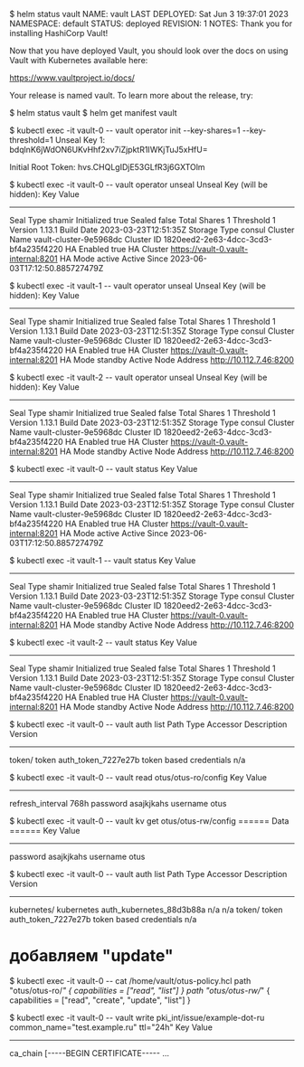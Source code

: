 $ helm status vault
NAME: vault
LAST DEPLOYED: Sat Jun  3 19:37:01 2023
NAMESPACE: default
STATUS: deployed
REVISION: 1
NOTES:
Thank you for installing HashiCorp Vault!

Now that you have deployed Vault, you should look over the docs on using
Vault with Kubernetes available here:

https://www.vaultproject.io/docs/


Your release is named vault. To learn more about the release, try:

  $ helm status vault
  $ helm get manifest vault


$ kubectl exec -it vault-0 -- vault operator init --key-shares=1 --key-threshold=1
Unseal Key 1: bdqlnK6jWdON6UKvHhf2xv7iZjpktR1IWKjTuJ5xHfU=

Initial Root Token: hvs.CHQLgIDjE53GLfR3j6GXTOlm


$ kubectl exec -it vault-0 -- vault operator unseal
Unseal Key (will be hidden):
Key             Value
---             -----
Seal Type       shamir
Initialized     true
Sealed          false
Total Shares    1
Threshold       1
Version         1.13.1
Build Date      2023-03-23T12:51:35Z
Storage Type    consul
Cluster Name    vault-cluster-9e5968dc
Cluster ID      1820eed2-2e63-4dcc-3cd3-bf4a235f4220
HA Enabled      true
HA Cluster      https://vault-0.vault-internal:8201
HA Mode         active
Active Since    2023-06-03T17:12:50.885727479Z

$ kubectl exec -it vault-1 -- vault operator unseal
Unseal Key (will be hidden):
Key                    Value
---                    -----
Seal Type              shamir
Initialized            true
Sealed                 false
Total Shares           1
Threshold              1
Version                1.13.1
Build Date             2023-03-23T12:51:35Z
Storage Type           consul
Cluster Name           vault-cluster-9e5968dc
Cluster ID             1820eed2-2e63-4dcc-3cd3-bf4a235f4220
HA Enabled             true
HA Cluster             https://vault-0.vault-internal:8201
HA Mode                standby
Active Node Address    http://10.112.7.46:8200

$ kubectl exec -it vault-2 -- vault operator unseal
Unseal Key (will be hidden):
Key                    Value
---                    -----
Seal Type              shamir
Initialized            true
Sealed                 false
Total Shares           1
Threshold              1
Version                1.13.1
Build Date             2023-03-23T12:51:35Z
Storage Type           consul
Cluster Name           vault-cluster-9e5968dc
Cluster ID             1820eed2-2e63-4dcc-3cd3-bf4a235f4220
HA Enabled             true
HA Cluster             https://vault-0.vault-internal:8201
HA Mode                standby
Active Node Address    http://10.112.7.46:8200



$ kubectl exec -it vault-0 -- vault status
Key             Value
---             -----
Seal Type       shamir
Initialized     true
Sealed          false
Total Shares    1
Threshold       1
Version         1.13.1
Build Date      2023-03-23T12:51:35Z
Storage Type    consul
Cluster Name    vault-cluster-9e5968dc
Cluster ID      1820eed2-2e63-4dcc-3cd3-bf4a235f4220
HA Enabled      true
HA Cluster      https://vault-0.vault-internal:8201
HA Mode         active
Active Since    2023-06-03T17:12:50.885727479Z

$ kubectl exec -it vault-1 -- vault status
Key                    Value
---                    -----
Seal Type              shamir
Initialized            true
Sealed                 false
Total Shares           1
Threshold              1
Version                1.13.1
Build Date             2023-03-23T12:51:35Z
Storage Type           consul
Cluster Name           vault-cluster-9e5968dc
Cluster ID             1820eed2-2e63-4dcc-3cd3-bf4a235f4220
HA Enabled             true
HA Cluster             https://vault-0.vault-internal:8201
HA Mode                standby
Active Node Address    http://10.112.7.46:8200

$ kubectl exec -it vault-2 -- vault status
Key                    Value
---                    -----
Seal Type              shamir
Initialized            true
Sealed                 false
Total Shares           1
Threshold              1
Version                1.13.1
Build Date             2023-03-23T12:51:35Z
Storage Type           consul
Cluster Name           vault-cluster-9e5968dc
Cluster ID             1820eed2-2e63-4dcc-3cd3-bf4a235f4220
HA Enabled             true
HA Cluster             https://vault-0.vault-internal:8201
HA Mode                standby
Active Node Address    http://10.112.7.46:8200



$ kubectl exec -it vault-0 -- vault auth list
Path      Type     Accessor               Description                Version
----      ----     --------               -----------                -------
token/    token    auth_token_7227e27b    token based credentials    n/a



$ kubectl exec -it vault-0 -- vault read otus/otus-ro/config
Key                 Value
---                 -----
refresh_interval    768h
password            asajkjkahs
username            otus

$ kubectl exec -it vault-0 -- vault kv get otus/otus-rw/config
====== Data ======
Key         Value
---         -----
password    asajkjkahs
username    otus



$ kubectl exec -it vault-0 -- vault auth list
Path           Type          Accessor                    Description                Version
----           ----          --------                    -----------                -------
kubernetes/    kubernetes    auth_kubernetes_88d3b88a    n/a                        n/a
token/         token         auth_token_7227e27b         token based credentials    n/a



# добавляем  "update"
$ kubectl exec -it vault-0 -- cat /home/vault/otus-policy.hcl
path "otus/otus-ro/*" {
  capabilities = ["read", "list"]
}
path "otus/otus-rw/*" {
  capabilities = ["read", "create", "update", "list"]
}



$ kubectl exec -it vault-0 -- vault write pki_int/issue/example-dot-ru common_name="test.example.ru" ttl="24h"
Key                 Value
---                 -----
ca_chain            [-----BEGIN CERTIFICATE-----
...

